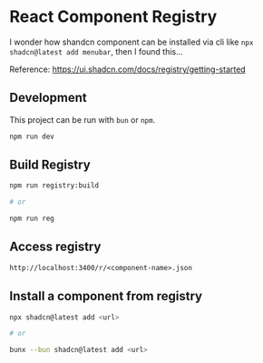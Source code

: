 # React Component Registry

I wonder how shandcn component can be installed via cli like `npx shadcn@latest add menubar`, then I found this...

Reference: https://ui.shadcn.com/docs/registry/getting-started

## Development

This project can be run with `bun` or `npm`.

```bash
npm run dev
```

## Build Registry

```bash
npm run registry:build

# or

npm run reg
```

## Access registry

```txt
http://localhost:3400/r/<component-name>.json
```

## Install a component from registry

```bash
npx shadcn@latest add <url>

# or

bunx --bun shadcn@latest add <url>
```
